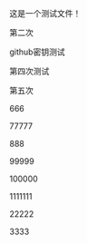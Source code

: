这是一个测试文件！



第二次

github密钥测试



第四次测试



第五次

666



77777



888



99999

100000



1111111

22222

3333